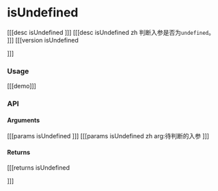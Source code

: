 # isUndefined
[[[desc isUndefined
]]]
[[[desc isUndefined zh
判断入参是否为`undefined`。
]]]
[[[version isUndefined
  
]]]
### Usage

[[[demo]]]


### API

#### Arguments
[[[params isUndefined
]]]
[[[params isUndefined zh
arg:待判断的入参
]]]
#### Returns
[[[returns isUndefined

]]]